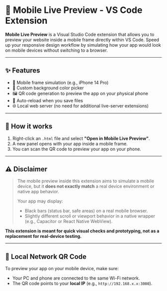 # 📱 Mobile Live Preview - VS Code Extension

**Mobile Live Preview** is a Visual Studio Code extension that allows you to preview your website inside a mobile frame directly within VS Code. Speed up your responsive design workflow by simulating how your app would look on mobile devices without switching to a browser.

---

## ✨ Features

- 📱 Mobile frame simulation (e.g., iPhone 14 Pro)
- 🎨 Custom background color picker
- 🖼️ QR code generation to preview the app on your physical phone
- 🔄 Auto-reload when you save files
- 🌐 Local web server (no need for additional live-server extensions)

---

## 🚀 How it works

1. Right-click an `.html` file and select **"Open in Mobile Live Preview"**.
2. A new panel opens with your app inside a mobile frame.
3. You can scan the QR code to preview your app on your phone.

---

## ⚠️ Disclaimer

> The mobile preview inside this extension aims to simulate a mobile device, but it **does not exactly match** a real device environment or native app behavior.
>
> Your app may display:
>
> - Black bars (status bar, safe areas) on a real mobile browser.
> - Slightly different scroll or viewport behavior in a native wrapper (e.g., Capacitor or React Native WebView).

**This extension is meant for quick visual checks and prototyping, not as a replacement for real-device testing.**

---

## 📡 Local Network QR Code

To preview your app on your mobile device, make sure:

- Your PC and phone are connected to the same Wi-Fi network.
- The QR code points to your **local IP** (e.g., `http://192.168.x.x:3000`).
